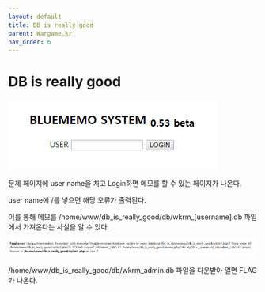 ```yaml
---
layout: default
title: DB is really good
parent: Wargame.kr
nav_order: 6
---
```


# DB is really good

![index](/assets/images/wargame_kr/DB_IS_REALLY_GOOD/1.png)

문제 페이지에 user name을 치고 Login하면 메모를 할 수 있는 페이지가 나온다.

user name에 /를 넣으면 해당 오류가 출력된다.

이를 통해 메모를 /home/www/db_is_really_good/db/wkrm_[username].db 파일에서 가져온다는 사실을 알 수 있다.

![index](/assets/images/wargame_kr/DB_IS_REALLY_GOOD/2.png)

/home/www/db_is_really_good/db/wkrm_admin.db 파일을 다운받아 열면 FLAG가 나온다.